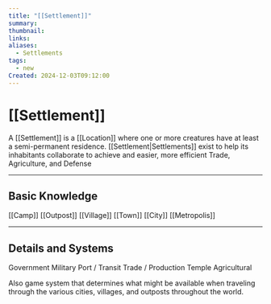 ```yaml
---
title: "[[Settlement]]"
summary: 
thumbnail: 
links: 
aliases:
  - Settlements
tags:
  - new
Created: 2024-12-03T09:12:00
---
```


# [[Settlement]]

A [[Settlement]] is a [[Location]] where one or more creatures have at least a semi-permanent residence. [[Settlement|Settlements]] exist to help its inhabitants collaborate to achieve and easier, more efficient Trade, Agriculture, and Defense


----
## **Basic Knowledge**

[[Camp]]
[[Outpost]]
[[Village]]
[[Town]]
[[City]]
[[Metropolis]]

----

## **Details and Systems**

Government
Military
Port / Transit
Trade / Production
Temple
Agricultural

Also game system that determines what might be available when traveling through the various cities, villages, and outposts throughout the world.
